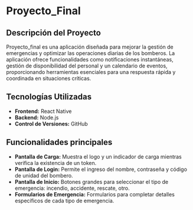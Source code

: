 # Proyecto_Final

## Descripción del Proyecto

Proyecto_final es una aplicación diseñada para mejorar la gestión de emergencias y optimizar las operaciones diarias de los bomberos. La aplicación ofrece funcionalidades como notificaciones instantáneas, gestión de disponibilidad del personal y un calendario de eventos, proporcionando herramientas esenciales para una respuesta rápida y coordinada en situaciones críticas.


## Tecnologías Utilizadas

- **Frontend:** React Native
- **Backend:** Node.js
- **Control de Versiones:** GitHub

## Funcionalidades principales

- **Pantalla de Carga:** Muestra el logo y un indicador de carga mientras verifica la existencia de un token.
- **Pantalla de Login:** Permite el ingreso del nombre, contraseña y código de unidad del bombero.
- **Pantalla de Inicio:** Botones grandes para seleccionar el tipo de emergencia: incendio, accidente, rescate, otro.
- **Formularios de Emergencia:** Formularios para completar detalles específicos de cada tipo de emergencia.


